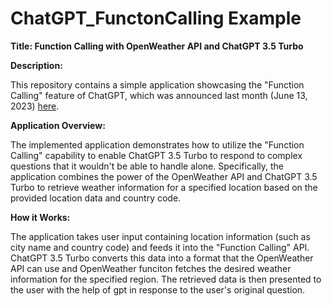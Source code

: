 # ChatGPT_FunctonCalling Example

**Title: Function Calling with OpenWeather API and ChatGPT 3.5 Turbo**

**Description:**

This repository contains a simple application showcasing the "Function Calling" feature of ChatGPT, which was announced last month (June 13, 2023) [here](https://openai.com/blog/function-calling-and-other-api-updates).


**Application Overview:**

The implemented application demonstrates how to utilize the "Function Calling" capability to enable ChatGPT 3.5 Turbo to respond to complex questions that it wouldn't be able to handle alone. Specifically, the application combines the power of the OpenWeather API and ChatGPT 3.5 Turbo to retrieve weather information for a specified location based on the provided location data and country code.


**How it Works:**

The application takes user input containing location information (such as city name and country code) and feeds it into the "Function Calling" API. ChatGPT 3.5 Turbo converts this data into a format that the OpenWeather API can use and OpenWeather funciton fetches the desired weather information for the specified region. The retrieved data is then presented to the user with the help of gpt in response to the user's original question.
